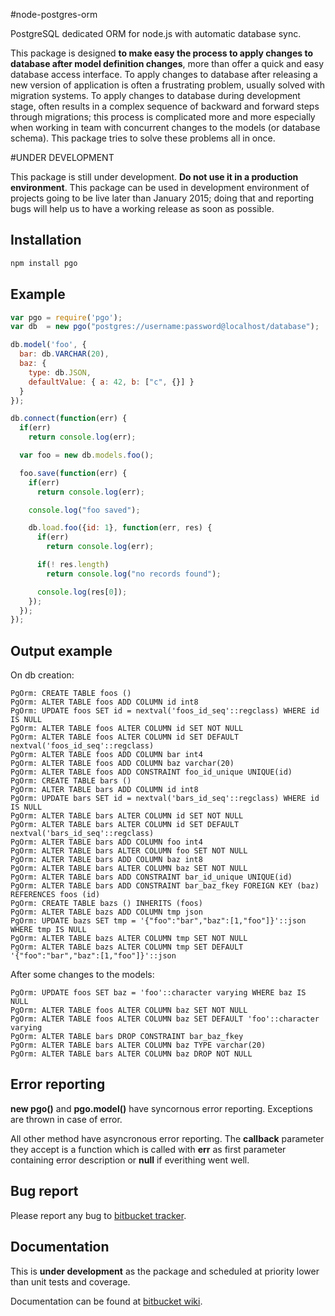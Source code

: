 #node-postgres-orm

PostgreSQL dedicated ORM for node.js with automatic database sync.

This package is designed __to make easy the process to apply changes to database after model definition changes__, more than offer a quick and easy database access interface.
To apply changes to database after releasing a new version of application is often a frustrating problem, usually solved with migration systems. To apply changes to database
during development stage, often results in a complex sequence of backward and forward steps through migrations; this process is complicated more and more especially when
working in team with concurrent changes to the models (or database schema). This package tries to solve these problems all in once.

#UNDER DEVELOPMENT

This package is still under development. __Do not use it in a production environment__. This package can be used in development environment of projects going to be live
later than January 2015; doing that and reporting bugs will help us to have a working release as soon as possible.

## Installation

```sh
npm install pgo
```

## Example

```javascript
var pgo = require('pgo');
var db  = new pgo("postgres://username:password@localhost/database");

db.model('foo', {
  bar: db.VARCHAR(20),
  baz: {
    type: db.JSON,
    defaultValue: { a: 42, b: ["c", {}] }
  }
});

db.connect(function(err) {
  if(err)
    return console.log(err);

  var foo = new db.models.foo();

  foo.save(function(err) {
    if(err)
      return console.log(err);

    console.log("foo saved");

    db.load.foo({id: 1}, function(err, res) {
      if(err)
        return console.log(err);

      if(! res.length)
        return console.log("no records found");

      console.log(res[0]);
    });
  });
});
```

## Output example

On db creation:

```
PgOrm: CREATE TABLE foos ()
PgOrm: ALTER TABLE foos ADD COLUMN id int8
PgOrm: UPDATE foos SET id = nextval('foos_id_seq'::regclass) WHERE id IS NULL
PgOrm: ALTER TABLE foos ALTER COLUMN id SET NOT NULL
PgOrm: ALTER TABLE foos ALTER COLUMN id SET DEFAULT nextval('foos_id_seq'::regclass)
PgOrm: ALTER TABLE foos ADD COLUMN bar int4
PgOrm: ALTER TABLE foos ADD COLUMN baz varchar(20)
PgOrm: ALTER TABLE foos ADD CONSTRAINT foo_id_unique UNIQUE(id)
PgOrm: CREATE TABLE bars ()
PgOrm: ALTER TABLE bars ADD COLUMN id int8
PgOrm: UPDATE bars SET id = nextval('bars_id_seq'::regclass) WHERE id IS NULL
PgOrm: ALTER TABLE bars ALTER COLUMN id SET NOT NULL
PgOrm: ALTER TABLE bars ALTER COLUMN id SET DEFAULT nextval('bars_id_seq'::regclass)
PgOrm: ALTER TABLE bars ADD COLUMN foo int4
PgOrm: ALTER TABLE bars ALTER COLUMN foo SET NOT NULL
PgOrm: ALTER TABLE bars ADD COLUMN baz int8
PgOrm: ALTER TABLE bars ALTER COLUMN baz SET NOT NULL
PgOrm: ALTER TABLE bars ADD CONSTRAINT bar_id_unique UNIQUE(id)
PgOrm: ALTER TABLE bars ADD CONSTRAINT bar_baz_fkey FOREIGN KEY (baz) REFERENCES foos (id)
PgOrm: CREATE TABLE bazs () INHERITS (foos)
PgOrm: ALTER TABLE bazs ADD COLUMN tmp json
PgOrm: UPDATE bazs SET tmp = '{"foo":"bar","baz":[1,"foo"]}'::json WHERE tmp IS NULL
PgOrm: ALTER TABLE bazs ALTER COLUMN tmp SET NOT NULL
PgOrm: ALTER TABLE bazs ALTER COLUMN tmp SET DEFAULT '{"foo":"bar","baz":[1,"foo"]}'::json
```

After some changes to the models:

```
PgOrm: UPDATE foos SET baz = 'foo'::character varying WHERE baz IS NULL
PgOrm: ALTER TABLE foos ALTER COLUMN baz SET NOT NULL
PgOrm: ALTER TABLE foos ALTER COLUMN baz SET DEFAULT 'foo'::character varying
PgOrm: ALTER TABLE bars DROP CONSTRAINT bar_baz_fkey
PgOrm: ALTER TABLE bars ALTER COLUMN baz TYPE varchar(20)
PgOrm: ALTER TABLE bars ALTER COLUMN baz DROP NOT NULL
```

## Error reporting

__new pgo()__ and  __pgo.model()__ have syncornous error reporting. Exceptions are thrown in case of error.

All other method have asyncronous error reporting. The __callback__ parameter they accept is a function which is called with __err__ as first parameter containing
error description or __null__ if everithing went well.

## Bug report

Please report any bug to [bitbucket tracker](https://bitbucket.org/cicci/node-postgres-orm/issues).

## Documentation

This is __under development__ as the package and scheduled at priority lower than unit tests and coverage.

Documentation can be found at [bitbucket wiki](https://bitbucket.org/cicci/node-postgres-orm/wiki/Home).
